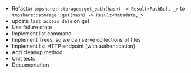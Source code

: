- Refactor `tmpshare::storage::get_path(hash) -> Result<PathBuf, _>` to
  `tmpshare::storage::get(hash) -> Result<Metadata,_>`
- update `last_access_date` on get
- Use failure crate
- Implement list command
- Implement Trees, so we can serve collections of files
- Implement list HTTP endpoint (with authentication)
- Add cleanup method
- Unit tests
- Documentation
